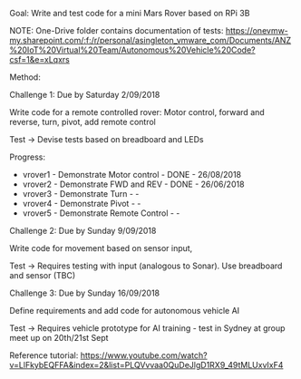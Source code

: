 Goal: Write and test code for a mini Mars Rover based on RPi 3B

NOTE: One-Drive folder contains documentation of tests: 
https://onevmw-my.sharepoint.com/:f:/r/personal/asingleton_vmware_com/Documents/ANZ%20IoT%20Virtual%20Team/Autonomous%20Vehicle%20Code?csf=1&e=xLqxrs

Method:

Challenge 1: Due by Saturday 2/09/2018

Write code for a remote controlled rover: Motor control, forward and reverse, turn, pivot, add remote control

Test -> Devise tests based on breadboard and LEDs

Progress:
* vrover1 - Demonstrate Motor control - DONE - 26/08/2018
* vrover2 - Demonstrate FWD and REV - DONE - 26/06/2018
* vrover3 - Demonstrate Turn -  -
* vrover4 - Demonstrate Pivot -  -
* vrover5 - Demonstrate Remote Control -  -

Challenge 2: Due by Sunday 9/09/2018

Write code for movement based on sensor input, 

Test -> Requires testing with input (analogous to Sonar). Use breadboard and sensor (TBC)

Challenge 3: Due by Sunday 16/09/2018

Define requirements and add code for autonomous vehicle AI

Test -> Requires vehicle prototype for AI training - test in Sydney at group meet up on 20th/21st Sept

Reference tutorial: https://www.youtube.com/watch?v=LlFkybEQFFA&index=2&list=PLQVvvaa0QuDeJlgD1RX9_49tMLUxvIxF4
